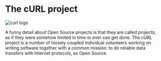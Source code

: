 # The cURL project

![curl logo](curl-logo.jpg)

A funny detail about Open Source projects is that they are called *projects*,
as if they were somehow limited in time or ever can get done. The cURL project
is a number of loosely coupled individual volunteers working on writing
software together with a common mission: to do reliable data transfers with
Internet protocols, as Open Source.
